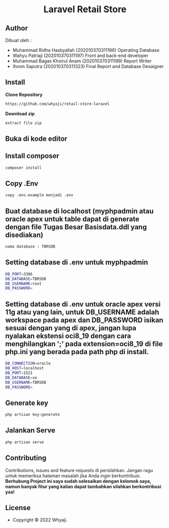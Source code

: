 <h1 align="center">Laravel Retail Store</h1>

## Author

Dibuat oleh :

- Muhammad Ridha Hasbyallah (202010370311196) Operating Database
- Wahyu Patriaji (202010370311197) Front and back-end developer
- Muhammad Bagas Khoirul Anam (202010370311199) Report Writer
- Ihrom Saputra (202010370311323) Final Report and Database Desaigner

## Install

**Clone Repository**

```bash
https://github.com/whyaji/retail-store-laravel
```

**Download zip**

```bash
extract file zip
```

## Buka di kode editor


## Install composer

```bash
composer install
```

## Copy .Env

```bash
copy .env.example menjadi .env
```

## Buat database di localhost (myphpadmin atau oracle apex untuk table dapat di generate dengan file Tugas Besar Basisdata.ddl yang disediakan)

```bash
nama database : TBRSDB
```

## Setting database di .env untuk myphpadmin

```bash
DB_PORT=3306
DB_DATABASE=TBRSDB
DB_USERNAME=root
DB_PASSWORD=
```

## Setting database di .env untuk oracle apex versi 11g atau yang lain, untuk DB_USERNAME adalah workspace pada apex dan DB_PASSWORD isikan sesuai dengan yang di apex, jangan lupa nyalakan ekstensi oci8_19 dengan cara menghilangkan ';' pada extension=oci8_19 di file php.ini yang berada pada path php di install. 

```bash
DB_CONNECTION=oracle
DB_HOST=localhost
DB_PORT=1521
DB_DATABASE=xe
DB_USERNAME=TBRSDB
DB_PASSWORD=
```

## Generate key

```bash
php artisan key:generate
```

## Jalankan Serve

```bash
php artisan serve
```

## Contributing

Contributions, issues and feature requests di persilahkan.
Jangan ragu untuk memeriksa halaman masalah jika Anda ingin berkontribusi. **Berhubung Project ini saya sudah selesaikan dengan kelomok saya, namun banyak fitur yang kalian dapat tambahkan silahkan berkontribusi yaa!**

## License

- Copyright © 2022 Whyaji.
